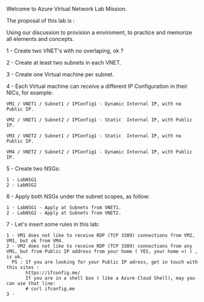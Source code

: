 Welcome to Azure Virtual Network Lab Mission. 

The proposal of this lab is : 

Using our discussion to provision a enviroment, to practice and memorize all elements and concepts. 

1 - Create two VNET's with no overlaping, ok ?

2 - Create at least two subnets in each VNET.

3 - Create one Virtual machine per subnet.

4 - Each Virtual machine can receive a different IP Configuration in their NICs, for example: 

    VM1 / VNET1 / Subnet1 / IPConfig1 - Dynamic Internal IP, with no Public IP. 
    
    VM2 / VNET1 / Subnet2 / IPConfig1 - Static  Internal IP, with Public IP. 
    
    VM3 / VNET2 / Subnet1 / IPConfig1 - Static  Internal IP, with no Public IP. 
    
    VM4 / VNET2 / Subnet2 / IPConfig1 - Dynamic Internal IP, with Public IP. 
    

5 - Create two NSGs:
   
    1 - LabNSG1
    2 - LabNSG2 
    
6 - Apply both NSGs under the subnet scopes, as follow:
    
    1 - LabNSG1 - Apply at Subnets from VNET1. 
    2 - LabNSG2 - Apply at Subnets from VNET2. 
    
7 - Let's insert some rules in this lab:
    
    1 - VM1 does not like to receive RDP (TCP 3389) connections from VM2, VM3, but ok from VM4. 
    2 - VM2 does not like to receive RDP (TCP 3389) connections from any VMS, but from Public IP address from your home ( YES, your home =) ) , is ok. 
      PS : If you are looking for your Public IP adress, get in touch with this sites : 
           https://ifconfig.me/
           If you are in a shell box ( like a Azure Cloud Shell), may you can use that line:
           # curl ifconfig.me 
    3 - 
